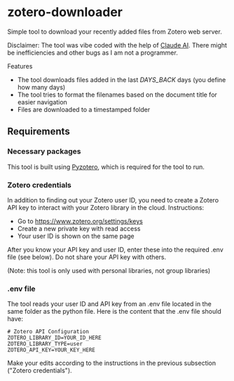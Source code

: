# zotero-downloader
 Simple tool to download your recently added files from Zotero web server.

 Disclaimer: The tool was vibe coded with the help of [Claude AI](https://claude.ai/). There might be inefficiencies and other bugs as I am not a programmer.

 Features
 * The tool downloads files added in the last *DAYS_BACK* days (you define how many days)
 * The tool tries to format the filenames based on the document title for easier navigation
 * Files are downloaded to a timestamped folder

 ## Requirements
 ### Necessary packages
 This tool is built using [Pyzotero](https://github.com/urschrei/pyzotero), which is required for the tool to run. 

### Zotero credentials
 In addition to finding out your Zotero user ID, you need to create a Zotero API key to interact with your Zotero library in the cloud. Instructions:
 * Go to https://www.zotero.org/settings/keys
 * Create a new private key with read access
 * Your user ID is shown on the same page

After you know your API key and user ID, enter these into the required .env file (see below). Do not share your API key with others.

(Note: this tool is only used with personal libraries, not group libraries)

### .env file
The tool reads your user ID and API key from an .env file located in the same folder as the python file. Here is the content that the .env file should have:

~~~
# Zotero API Configuration
ZOTERO_LIBRARY_ID=YOUR_ID_HERE
ZOTERO_LIBRARY_TYPE=user
ZOTERO_API_KEY=YOUR_KEY_HERE
~~~

Make your edits according to the instructions in the previous subsection ("Zotero credentials").
